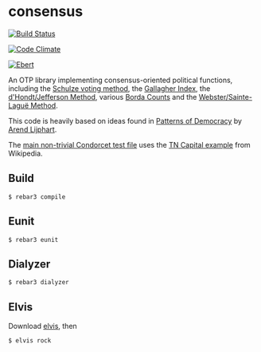 # consensus

[![Build Status](https://semaphoreci.com/api/v1/kbaird/consensus/branches/master/badge.svg)](https://semaphoreci.com/kbaird/consensus)

[![Code Climate](https://codeclimate.com/github/kbaird/consensus/badges/gpa.svg)](https://codeclimate.com/github/kbaird/consensus)

[![Ebert](https://ebertapp.io/github/kbaird/consensus.svg)](https://ebertapp.io/github/kbaird/consensus)

An OTP library implementing consensus-oriented political functions, including the
[Schulze voting method](https://en.wikipedia.org/wiki/Schulze_method), the
[Gallagher Index](https://en.wikipedia.org/wiki/Gallagher_Index), the
[d'Hondt/Jefferson Method](https://en.wikipedia.org/wiki/D%27Hondt_method),
various [Borda Counts](https://en.wikipedia.org/wiki/Borda_count#Example) and the
[Webster/Sainte-Laguë Method](https://en.wikipedia.org/wiki/Webster/Sainte-Lagu%C3%AB_method#Description_of_the_method).

This code is heavily based on ideas found in [Patterns of Democracy](http://wikisum.com/w/Lijphart:_Patterns_of_democracy) by
[Arend Lijphart](https://en.wikipedia.org/wiki/Arend_Lijphart).

The
[main non-trivial Condorcet test file](https://github.com/kbaird/schulze-vote-erlang/blob/master/test/tn_capital_test.erl)
uses the
[TN Capital example](https://en.wikipedia.org/wiki/Condorcet_method#Example:_Voting_on_the_location_of_Tennessee.27s_capital)
from Wikipedia.

## Build

    $ rebar3 compile

## Eunit

    $ rebar3 eunit

## Dialyzer

    $ rebar3 dialyzer

## Elvis

Download [elvis](https://github.com/inaka/elvis), then

    $ elvis rock
